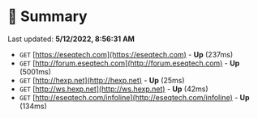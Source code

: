 # 📖 Summary
Last updated: **5/12/2022, 8:56:31 AM**

- `GET` [https://eseqtech.com](https://eseqtech.com) - **Up** (237ms)
- `GET` [http://forum.eseqtech.com](http://forum.eseqtech.com) - **Up** (5001ms)
- `GET` [http://hexp.net](http://hexp.net) - **Up** (25ms)
- `GET` [http://ws.hexp.net](http://ws.hexp.net) - **Up** (42ms)
- `GET` [http://eseqtech.com/infoline](http://eseqtech.com/infoline) - **Up** (134ms)
